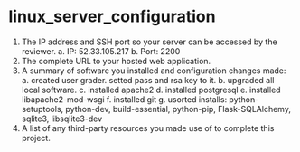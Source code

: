 # linux_server_configuration
1. The IP address and SSH port so your server can be accessed by the reviewer.
	a. IP: 52.33.105.217 
	b. Port: 2200
2. The complete URL to your hosted web application.
3. A summary of software you installed and configuration changes made:
	a. created user grader. setted pass and rsa key to it.
	b. upgraded all local software.
	c. installed apache2
	d. installed postgresql
	e. installed libapache2-mod-wsgi
	f. installed git
	g. usorted installs: python-setuptools, python-dev, build-essential, python-pip, Flask-SQLAlchemy, sqlite3, libsqlite3-dev
4. A list of any third-party resources you made use of to complete this project.
